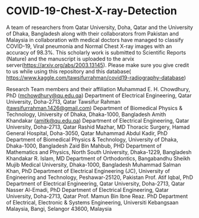 # COVID-19-Chest-X-ray-Detection
A team of researchers from Qatar University, Doha, Qatar and the University of Dhaka, Bangladesh along with their collaborators from Pakistan and Malaysia in collaboration with medical doctors have managed to classify COVID-19, Viral pneumonia and Normal Chest X-ray images with an accuracy of 98.3%. This scholarly work is submitted to Scientific Reports (Nature) and the manuscript is uploaded to the arvix server(https://arxiv.org/abs/2003.13145). Please make sure you give credit to us while using this repository and this database( https://www.kaggle.com/tawsifurrahman/covid19-radiography-database)

Research Team members and their affiliation
Muhammad E. H. Chowdhury, PhD (mchowdhury@qu.edu.qa)
Department of Electrical Engineering, Qatar University, Doha-2713, Qatar
Tawsifur Rahman (tawsifurrahman.1426@gmail.com)
Department of Biomedical Physics & Technology, University of Dhaka, Dhaka-1000, Bangladesh
Amith Khandakar (amitk@qu.edu.qa)
Department of Electrical Engineering, Qatar University, Doha-2713, Qatar
Rashid Mazhar, MD
Thoracic Surgery, Hamad General Hospital, Doha-3050, Qatar
Muhammad Abdul Kadir, PhD
Department of Biomedical Physics & Technology, University of Dhaka, Dhaka-1000, Bangladesh
Zaid Bin Mahbub, PHD
Department of Mathematics and Physics, North South University, Dhaka-1229, Bangladesh
Khandakar R. Islam, MD
Department of Orthodontics, Bangabandhu Sheikh Mujib Medical University, Dhaka-1000, Bangladesh
Muhammad Salman Khan, PhD
Department of Electrical Engineering (JC), University of Engineering and Technology, Peshawar-25120, Pakistan
Prof. Atif Iqbal, PhD
Department of Electrical Engineering, Qatar University, Doha-2713, Qatar
Nasser Al-Emadi, PhD
Department of Electrical Engineering, Qatar University, Doha-2713, Qatar
Prof. Mamun Bin Ibne Reaz. PhD
Department of Electrical, Electronic & Systems Engineering, Universiti Kebangsaan Malaysia, Bangi, Selangor 43600, Malaysia
